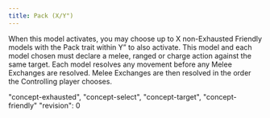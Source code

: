 ```yaml
---
title: Pack (X/Y")
---
```

When this model activates, you may choose up to X non-Exhausted Friendly models with the Pack trait within Y” to also activate.
This model and each model chosen must declare a melee, ranged or charge action against the same target.
Each model resolves any movement before any Melee Exchanges are resolved.
Melee Exchanges are then resolved in the order the Controlling player chooses.

"concept-exhausted", "concept-select", "concept-target", "concept-friendly"
"revision": 0